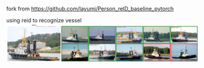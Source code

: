fork from https://github.com/layumi/Person_reID_baseline_pytorch


using reid to recognize vessel
![image](https://github.com/raymondchu-z/vessel_reid/blob/master/demo.png)